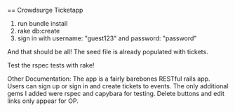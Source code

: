== Crowdsurge Ticketapp

1. run bundle install
2. rake db:create
3. sign in with username: "guest123" and password: "password"

And that should be all! The seed file is already populated with tickets.

Test the rspec tests with rake! 

Other Documentation: 
The app is a fairly barebones RESTful rails app. 
Users can sign up or sign in and create tickets to events. 
The only additional gems I added were rspec and capybara for testing. 
Delete buttons and edit links only appear for OP. 
